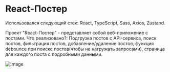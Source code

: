 # React-Постер

Использовался следующий стек: React, TypeScript, Sass, Axios, Zustand. 

Проект "React-Постер" - представляет собой веб-приложение с постами. Что реализовано?: Подгрузка постов с API-сервиса, поиск постов, фильтрация постов, добавление/удаление постов, функция debounce при поиске постов(чтобы не нагружать запросами), страница для каждого поста с подробными данными.

![image](https://github.com/user-attachments/assets/a0f1064e-132d-49b7-b2db-b5353f9ae958)
